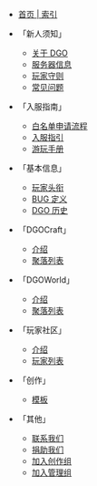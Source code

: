 <!-- _sidebar -->

  - [首页 | 索引](index)

- 「新人须知」
  - [关于 DGO](notice/about)
  - [服务器信息](notice/server)
  - [玩家守则](notice/rules)
  - [常见问题](notice/question)

- 「入服指南」
  - [白名单申请流程](guide/apply)
  - [入服指引](guide/join)
  - [游玩手册](guide/play)

- 「基本信息」
  - [玩家头衔](information/playerTitle)
  - [BUG 定义](information/bugDefinition)
  - [DGO 历史](information/DGOHistory) 

- 「DGOCraft」
  - [介绍](DGOCraft/introduce)
  - [聚落列表](DGOCraft/list)

- 「DGOWorld」
  - [介绍](DGOWorld/introduce)
  - [聚落列表](DGOWorld/list)

- 「玩家社区」
  - [介绍](player/introduce)
  - [玩家列表](player/list)

- 「创作」
  - [模板](creation/template)

- 「其他」
  - [联系我们](other/contact)
  - [捐助我们](other/donate)
  - [加入创作组](other/joinCreation)
  - [加入管理组](other/joinManagement)
